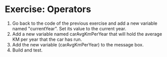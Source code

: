 ﻿#	Exercise: Operators 
1.	Go back to the code of the previous exercise and add a new variable named "currentYear". Set its value to the current year.
2.	Add a new variable named carAvgKmPerYear that will hold the average KM per year that the car has run.
3.	Add the new variable (carAvgKmPerYear) to the message box.
4.	Build and test.
